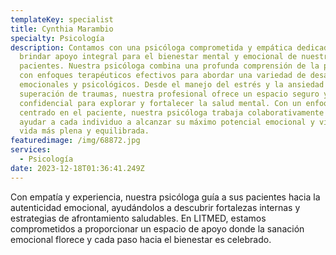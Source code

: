 ```yaml
---
templateKey: specialist
title: Cynthia Marambio
specialty: Psicología
description: Contamos con una psicóloga comprometida y empática dedicada a
  brindar apoyo integral para el bienestar mental y emocional de nuestros
  pacientes. Nuestra psicóloga combina una profunda comprensión de la psicología
  con enfoques terapéuticos efectivos para abordar una variedad de desafíos
  emocionales y psicológicos. Desde el manejo del estrés y la ansiedad hasta la
  superación de traumas, nuestra profesional ofrece un espacio seguro y
  confidencial para explorar y fortalecer la salud mental. Con un enfoque
  centrado en el paciente, nuestra psicóloga trabaja colaborativamente para
  ayudar a cada individuo a alcanzar su máximo potencial emocional y vivir una
  vida más plena y equilibrada.
featuredimage: /img/68872.jpg
services:
  - Psicología
date: 2023-12-18T01:36:41.249Z
---
```

<!--StartFragment-->

Con empatía y experiencia, nuestra psicóloga guía a sus pacientes hacia la autenticidad emocional, ayudándolos a descubrir fortalezas internas y estrategias de afrontamiento saludables. En LITMED, estamos comprometidos a proporcionar un espacio de apoyo donde la sanación emocional florece y cada paso hacia el bienestar es celebrado.

<!--EndFragment-->